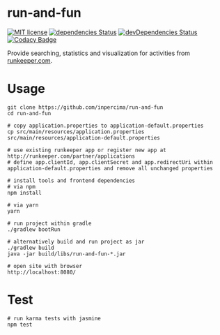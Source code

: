 # run-and-fun

[![MIT license](https://img.shields.io/badge/license-MIT-blue.svg)](./LICENSE.md)
[![dependencies Status](https://david-dm.org/inpercima/run-and-fun/status.svg)](https://david-dm.org/inpercima/run-and-fun)
[![devDependencies Status](https://david-dm.org/inpercima/run-and-fun/dev-status.svg)](https://david-dm.org/inpercima/run-and-fun?type=dev)
[![Codacy Badge](https://api.codacy.com/project/badge/Grade/2f2a5b3cb41e46328678cfc7c6d79f73)](https://www.codacy.com/app/inpercima/run-and-fun?utm_source=github.com&amp;utm_medium=referral&amp;utm_content=inpercima/run-and-fun&amp;utm_campaign=Badge_Grade)

Provide searching, statistics and visualization for activities from [runkeeper.com](http://runkeeper.com).

# Usage

    git clone https://github.com/inpercima/run-and-fun
    cd run-and-fun

    # copy application.properties to application-default.properties
    cp src/main/resources/application.properties src/main/resources/application-default.properties

    # use existing runkeeper app or register new app at http://runkeeper.com/partner/applications
    # define app.clientId, app.clientSecret and app.redirectUri within application-default.properties and remove all unchanged properties

    # install tools and frontend dependencies
    # via npm
    npm install

    # via yarn
    yarn

    # run project within gradle
    ./gradlew bootRun

    # alternatively build and run project as jar
    ./gradlew build
    java -jar build/libs/run-and-fun-*.jar

    # open site with browser
    http://localhost:8080/

# Test

    # run karma tests with jasmine
    npm test
